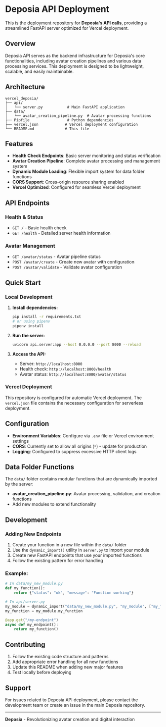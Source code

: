 # Deposia API Deployment

This is the deployment repository for **Deposia's API calls**, providing a streamlined FastAPI server optimized for Vercel deployment.

## Overview

Deposia API serves as the backend infrastructure for Deposia's core functionalities, including avatar creation pipelines and various data processing services. This deployment is designed to be lightweight, scalable, and easily maintainable.

## Architecture

```
vercel_deposia/
├── api/
│   └── server.py           # Main FastAPI application
├── data/
│   └── avatar_creation_pipeline.py  # Avatar processing functions
├── Pipfile                 # Python dependencies
├── vercel.json            # Vercel deployment configuration
└── README.md              # This file
```

## Features

- **Health Check Endpoints**: Basic server monitoring and status verification
- **Avatar Creation Pipeline**: Complete avatar processing and management system
- **Dynamic Module Loading**: Flexible import system for data folder functions
- **CORS Support**: Cross-origin resource sharing enabled
- **Vercel Optimized**: Configured for seamless Vercel deployment

## API Endpoints

### Health & Status
- `GET /` - Basic health check
- `GET /health` - Detailed server health information

### Avatar Management
- `GET /avatar/status` - Avatar pipeline status
- `POST /avatar/create` - Create new avatar with configuration
- `POST /avatar/validate` - Validate avatar configuration

## Quick Start

### Local Development

1. **Install dependencies:**
   ```bash
   pip install -r requirements.txt
   # or using pipenv
   pipenv install
   ```

2. **Run the server:**
   ```bash
   uvicorn api.server:app --host 0.0.0.0 --port 8000 --reload
   ```

3. **Access the API:**
   - Server: `http://localhost:8000`
   - Health check: `http://localhost:8000/health`
   - Avatar status: `http://localhost:8000/avatar/status`

### Vercel Deployment

This repository is configured for automatic Vercel deployment. The `vercel.json` file contains the necessary configuration for serverless deployment.

## Configuration

- **Environment Variables**: Configure via `.env` file or Vercel environment settings
- **CORS**: Currently set to allow all origins (`*`) - update for production
- **Logging**: Configured to suppress excessive HTTP client logs

## Data Folder Functions

The `data/` folder contains modular functions that are dynamically imported by the server:

- **avatar_creation_pipeline.py**: Avatar processing, validation, and creation functions
- Add new modules to extend functionality

## Development

### Adding New Endpoints

1. Create your function in a new file within the `data/` folder
2. Use the `dynamic_import()` utility in `server.py` to import your module
3. Create new FastAPI endpoints that use your imported functions
4. Follow the existing pattern for error handling

### Example:
```python
# In data/my_new_module.py
def my_function():
    return {"status": "ok", "message": "Function working"}

# In api/server.py
my_module = dynamic_import("data/my_new_module.py", "my_module", ["my_function"])
my_function = my_module.my_function

@app.get("/my-endpoint")
async def my_endpoint():
    return my_function()
```

## Contributing

1. Follow the existing code structure and patterns
2. Add appropriate error handling for all new functions
3. Update this README when adding new major features
4. Test locally before deploying

## Support

For issues related to Deposia API deployment, please contact the development team or create an issue in the main Deposia repository.

---

**Deposia** - Revolutionizing avatar creation and digital interaction 